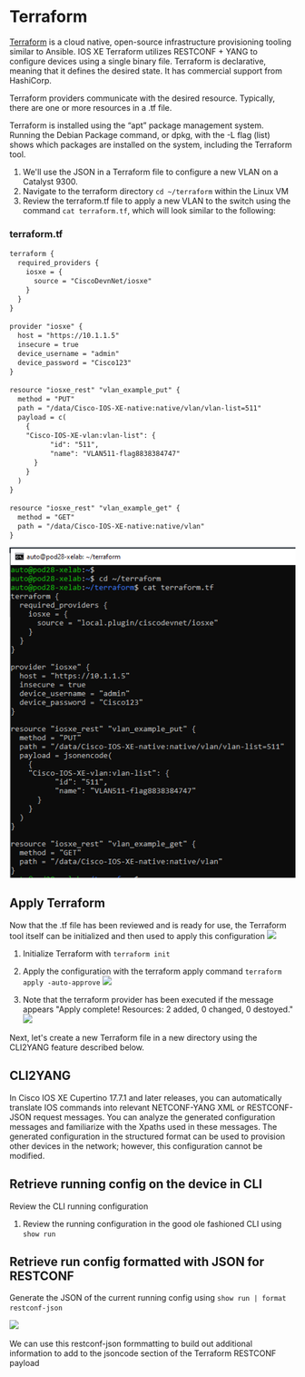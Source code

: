 # Terraform

[Terraform](https://www.terraform.io) is a cloud native, open-source infrastructure provisioning tooling similar to Ansible. IOS XE Terraform utilizes RESTCONF + YANG to configure devices using a single binary file. Terraform is declarative, meaning that it defines the desired state. It has commercial support from HashiCorp.

Terraform providers communicate with the desired resource. Typically, there are one or more resources in a .tf file.

Terraform is installed using the “apt” package management system. Running the Debian Package command, or dpkg, with the -L flag (list) shows which packages are installed on the system, including the Terraform tool.

1. We'll use the JSON in a Terraform file to configure a new VLAN on a Catalyst 9300.
1. Navigate to the terraform directory `cd ~/terraform` within the Linux VM
1. Review the terraform.tf file to apply a new VLAN to the switch using the command `cat terraform.tf`, which will look similar to the following:


### terraform.tf
```
terraform {
  required_providers {
    iosxe = {
      source = "CiscoDevnNet/iosxe"
    }
  }
}

provider "iosxe" {
  host = "https://10.1.1.5"
  insecure = true
  device_username = "admin"
  device_password = "Cisco123"
}

resource "iosxe_rest" "vlan_example_put" {
  method = "PUT"
  path = "/data/Cisco-IOS-XE-native:native/vlan/vlan-list=511"
  payload = c(
    {
    "Cisco-IOS-XE-vlan:vlan-list": {
          "id": "511",
          "name": "VLAN511-flag8838384747"
      }
    }
  )
}

resource "iosxe_rest" "vlan_example_get" {
  method = "GET"
  path = "/data/Cisco-IOS-XE-native:native/vlan"
}
```

![](./imgs/cat_terraform.PNG)


## Apply Terraform
Now that the .tf file has been reviewed and is ready for use, the Terraform tool itself can be initialized and then used to apply this configuration
![](./imgs/terraform.gif)


1. Initialize Terraform with `terraform init`
1. Apply the configuration with the terraform apply command `terraform apply -auto-approve`
![](./imgs/terraform_init_and_apply.png)

1. Note that the terraform provider has been executed if the message appears "Apply complete! Resources: 2 added, 0 changed, 0 destoyed."
![](./imgs/terraform_apply_complete.png)

Next, let's create a new Terraform file in a new directory using the CLI2YANG feature described below.

## CLI2YANG
In Cisco IOS XE Cupertino 17.7.1 and later releases, you can automatically translate IOS commands into relevant NETCONF-YANG XML or RESTCONF-JSON request messages. You can analyze the generated configuration messages and familiarize with the Xpaths used in these messages. The generated configuration in the structured format can be used to provision other devices in the network; however, this configuration cannot be modified.

## Retrieve running config on the device in CLI
Review the CLI running configuration

1. Review the running configuration in the good ole fashioned CLI using `show run`

<!-- ## Retrieve running config formatted in XML for NETCONF
Generate the XML of the current running config using `netconf-xml`

![](./imgs/cli_to_xml.gif) -->


## Retrieve run config formatted with JSON for RESTCONF
Generate the JSON of the current running config using  `show run | format restconf-json`

![](./imgs/cli_to_json.gif)

We can use this restconf-json formmatting to build out additional information to add to the jsoncode section of the Terraform RESTCONF payload


<!-- Next, we can review the section of the output to find access-list

![](./imgs/tf_acl.PNG)

Let's create a new access list on our device using Terraform. Run the following commands in the Linux VM:
1. Create a new directory `mkdir acl`
2. Navigate into the new directory `cd acl`
3. Copy the terraform.tf into a text editor such as Notepad. We'll modify this file 
5. Add a new resource to the file by copying text within the output of ACL in the restconf-json output above
6. Once the files is ready, 
 -->
